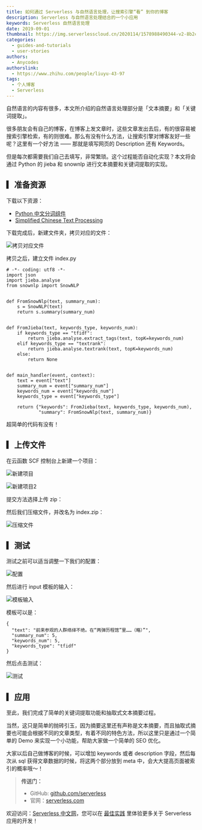 ```yaml
---
title: 如何通过 Serverless 与自然语言处理，让搜索引擎“看” 到你的博客
description: Serverless 与自然语言处理结合的一个小应用
keywords: Serverless 自然语言处理
date: 2019-09-01
thumbnail: https://img.serverlesscloud.cn/2020114/1578988490344-v2-8b2cd2c5275aa2c5a3c5083a148a7a9f_1200x500.jpg
categories:
  - guides-and-tutorials
  - user-stories
authors:
  - Anycodes
authorslink:
  - https://www.zhihu.com/people/liuyu-43-97
tags:
  - 个人博客
  - Serverless
---
```


自然语言的内容有很多，本文所介绍的自然语言处理部分是「文本摘要」和「关键词提取」。

很多朋友会有自己的博客，在博客上发文章时，这些文章发出去后，有的很容易被搜索引擎检索，有的则很难。那么有没有什么方法，让搜索引擎对博客友好一些呢？这里有一个好方法 —— 那就是填写网页的 Description 还有 Keywords。

但是每次都需要我们自己去填写，非常繁琐。这个过程能否自动化实现？本文将会通过 Python 的 jieba 和 snownlp 进行文本摘要和关键词提取的实现。

## ▎准备资源

下载以下资源：

- [Python 中文分词组件](https://github.com/fxsjy/jieba)
- [Simplified Chinese Text Processing](https://github.com/isnowfy/snownlp)

下载完成后，新建文件夹，拷贝对应的文件：

![拷贝对应文件](https://img.serverlesscloud.cn/2020114/1578989071240-v2-515f13a706f4f66f54ca3f72175be79a_hd.jpg)

拷贝之后，建立文件 index.py

```
# -*- coding: utf8 -*-
import json
import jieba.analyse
from snownlp import SnowNLP


def FromSnowNlp(text, summary_num):
    s = SnowNLP(text)
    return s.summary(summary_num)


def FromJieba(text, keywords_type, keywords_num):
    if keywords_type == "tfidf":
        return jieba.analyse.extract_tags(text, topK=keywords_num)
    elif keywords_type == "textrank":
        return jieba.analyse.textrank(text, topK=keywords_num)
    else:
        return None


def main_handler(event, context):
    text = event["text"]
    summary_num = event["summary_num"]
    keywords_num = event["keywords_num"]
    keywords_type = event["keywords_type"]

    return {"keywords": FromJieba(text, keywords_type, keywords_num),
            "summary": FromSnowNlp(text, summary_num)}
```

超简单的代码有没有！

## ▎上传文件

在云函数 SCF 控制台上新建一个项目：

![新建项目](https://img.serverlesscloud.cn/2020114/1578989070418-v2-515f13a706f4f66f54ca3f72175be79a_hd.jpg)

![新建项目2](https://img.serverlesscloud.cn/2020114/1578989071153-v2-515f13a706f4f66f54ca3f72175be79a_hd.jpg)

提交方法选择上传 zip：

然后我们压缩文件，并改名为 index.zip：

![压缩文件](https://img.serverlesscloud.cn/2020114/1578989070419-v2-515f13a706f4f66f54ca3f72175be79a_hd.jpg)

## ▎测试

测试之前可以适当调整一下我们的配置：

![配置](https://img.serverlesscloud.cn/2020114/1578989070789-v2-515f13a706f4f66f54ca3f72175be79a_hd.jpg)

然后进行 input 模板的输入：

![模板输入](https://img.serverlesscloud.cn/2020114/1578989070772-v2-515f13a706f4f66f54ca3f72175be79a_hd.jpg)

模板可以是：

```
{
  "text": "前来参观的人群络绎不绝。在“两弹历程馆”里……（略）”",
  "summary_num": 5,
  "keywords_num": 5,
  "keywords_type": "tfidf"
}
```

然后点击测试：

![测试](https://img.serverlesscloud.cn/2020114/1578989070876-v2-515f13a706f4f66f54ca3f72175be79a_hd.jpg)

## ▎应用

至此，我们完成了简单的关键词提取功能和抽取式文本摘要过程。

当然，这只是简单的抛砖引玉，因为摘要这里还有声称是文本摘要，而且抽取式摘要也可能会根据不同的文章类型，有着不同的特色方法，所以这里只是通过一个简单的 Demo 来实现一个小功能，帮助大家做一个简单的 SEO 优化。

大家以后自己做博客的时候，可以增加 keywords 或者 description 字段，然后每次从 sql 获得文章数据的时候，将这两个部分放到 meta 中，会大大提高页面被索引的概率哦～！

> **传送门：**
> - GitHub: [github.com/serverless](https://github.com/serverless/serverless/blob/master/README_CN.md) 
> - 官网：[serverless.com](https://serverless.com/)

欢迎访问：[Serverless 中文网](https://serverlesscloud.cn/)，您可以在 [最佳实践](https://serverlesscloud.cn/best-practice) 里体验更多关于 Serverless 应用的开发！
